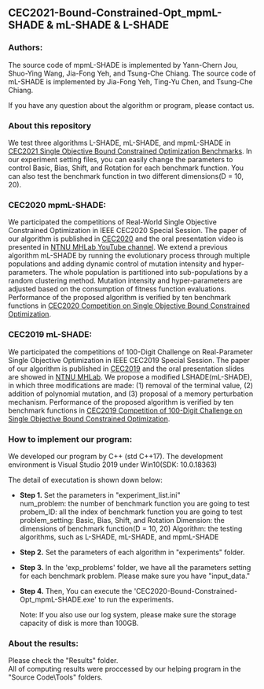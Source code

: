 ## CEC2021-Bound-Constrained-Opt_mpmL-SHADE & mL-SHADE & L-SHADE

### Authors:
 The source code of mpmL-SHADE is implemented by Yann-Chern Jou, Shuo-Ying Wang, Jia-Fong Yeh, and Tsung-Che Chiang.
 The source code of mL-SHADE is implemented by Jia-Fong Yeh, Ting-Yu Chen, and Tsung-Che Chiang.
 
 If you have any question about the algorithm or program, please contact us.

### About this repository
 We test three algorithms L-SHADE, mL-SHADE, and mpmL-SHADE in [CEC2021 Single Objective Bound Constrained Optimization Benchmarks](https://github.com/P-N-Suganthan/2021-SO-BCO "link"). In our experiment setting files, you can easily change the parameters to control Basic, Bias, Shift, and Rotation for each benchmark function. You can also test the benchmark function in two different dimensions(D = 10, 20).

### CEC2020 mpmL-SHADE:
 We participated the competitions of Real-World Single Objective Constrained Optimization in IEEE CEC2020 Special Session. The paper of our algorithm is published in [CEC2020](https://ieeexplore.ieee.org/abstract/document/9185735 "link") and the oral presentation video is presented in [NTNU MHLab YouTube channel](https://youtu.be/JMj0mHpIARw "link"). We extend a previous algorithm mL-SHADE by running the evolutionary process through multiple populations and adding dynamic control of mutation intensity and hyper-parameters. The whole population is partitioned into sub-populations by a random clustering method. Mutation intensity and hyper-parameters are adjusted based on the consumption of fitness function evaluations. Performance of the proposed algorithm is verified by ten benchmark functions in [CEC2020 Competition on Single Objective Bound Constrained Optimization](https://github.com/P-N-Suganthan/2020-Bound-Constrained-Opt-Benchmark "link").
 
### CEC2019 mL-SHADE:
 We participated the competitions of 100-Digit Challenge on Real-Parameter Single Objective Optimization in IEEE CEC2019 Special Session. The paper of our algorithm is published in [CEC2019](https://ieeexplore.ieee.org/document/8789991 "link") and the oral presentation slides are showed in [NTNU MHLab](https://web.ntnu.edu.tw/~tcchiang/publications/CEC2019/CEC2019a-mL-SHADE-slides.pdf "link"). We propose a modified LSHADE(mL-SHADE), in which three modifications are made: (1)
removal of the terminal value, (2) addition of polynomial mutation, and (3) proposal of a memory perturbation mechanism. Performance of the proposed algorithm is verified by ten benchmark functions in [CEC2019 Competition of 100-Digit Challenge on Single Objective Bound Constrained Optimization](https://github.com/P-N-Suganthan/CEC2019 "link").


### How to implement our program:
 We developed our program by C++ (std C++17). The development environment is Visual Studio 2019 under Win10(SDK: 10.0.18363)  
 
 The detail of executation is shown down below:  
   
 * __Step 1.__ Set the parameters in "experiment_list.ini"  
          num_problem: the number of benchmark function you are going to test
          probem_ID: all the index of benchmark function you are going to test
          problem_setting: Basic, Bias, Shift, and Rotation
          Dimension: the dimensions of benchmark function(D = 10, 20)
          Algorithm: the testing algorithms, such as L-SHADE, mL-SHADE, and mpmL-SHADE
         
 * __Step 2.__ Set the parameters of each algorithm in "experiments" folder.
         
 * __Step 3.__ In the 'exp_problems' folder, we have all the parameters setting for each benchmark problem. Please make sure you have "input_data."
 
 * __Step 4.__ Then, You can execute the 'CEC2020-Bound-Constrained-Opt_mpmL-SHADE.exe' to run the experiments.  
   
   Note: If you also use our log system, please make sure the storage capacity of disk is more than 100GB.  
 
### About the results:
  Please check the "Results" folder.  
  All of computing results were proccessed by our helping program in the "Source Code\Tools" folders.
